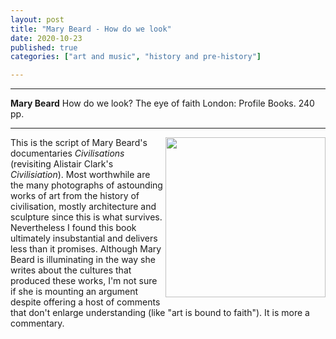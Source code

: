 ```yaml
---
layout: post
title: "Mary Beard - How do we look"
date: 2020-10-23
published: true
categories: ["art and music", "history and pre-history"]

---
```



***
<b>Mary Beard</b> How do we look?  The eye of faith London: Profile Books. 240 pp.

***

<img align="right" src="https://profilebooks.com/media/catalog/product/cache/2/image/363x/040ec09b1e35df139433887a97daa66f/9/7/9781781259993_3.jpg"  width="256"  alt="">

This is the script of Mary Beard's documentaries _Civilisations_ (revisiting Alistair Clark's _Civilisiation_).  Most worthwhile are the many photographs of astounding works of art from the history of civilisation, mostly architecture and sculpture since this is what survives.  Nevertheless I found this book ultimately insubstantial and delivers less than it promises.  Although Mary Beard is illuminating in the way she writes about the cultures that produced these works, I'm not sure if she is mounting an argument despite offering a host of comments that don't enlarge understanding (like "art is bound to faith").  It is more a commentary.    
